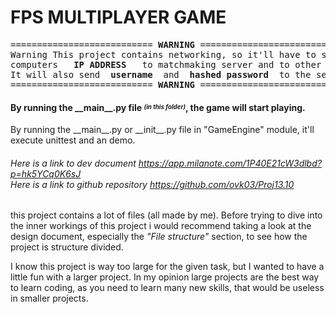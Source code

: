 # FPS MULTIPLAYER GAME
<pre>
=========================== <b><strong>WARNING</strong></b> ================================
Warning This project contains networking, so it'll have to send your 
computers   <b><strong>IP ADDRESS</strong></b>   to matchmaking server and to other clients. 
It will also send  <b><strong>username</strong></b>  and  <b><strong>hashed password</strong></b>  to the server 
=========================== <b><strong>WARNING</strong></b> ================================
</pre>

#### By running the \_\_main__.py file <sup><sub>_(in this folder)_</sub></sup>, the game will start playing. 
By running the \_\_main__.py or \_\_init__.py file in "GameEngine" module, it'll execute unittest and an demo.

###### Here is a link to dev document <link>https://app.milanote.com/1P40E21cW3dlbd?p=hk5YCq0K6sJ </link> <br> Here is a link to github repository <link>https://github.com/ovk03/Proj13.10 </link>
this project contains a lot of files (all made by me). 
Before trying to dive into the inner workings of this project 
i would recommend taking a look at the design document, 
especially the _"File structure"_ section, to see how the project
is structure divided.

I know this project is way too large for the given task,
but I wanted to have a little fun with a larger project.
In my opinion large projects are the best way to learn coding,
as you need to learn many new skills, that would be useless in 
smaller projects.
